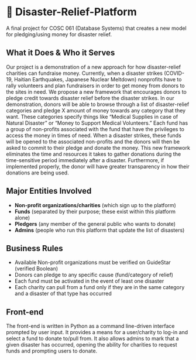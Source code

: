 # 🦠 Disaster-Relief-Platform

A final project for COSC 061 (Database Systems) that creates a new model for pledging/using money for disaster relief.

## What it Does & Who it Serves

Our project is a demonstration of a new approach for how disaster-relief charities can fundraise money. Currently, when a disaster strikes (COVID-19, Haitian Earthquakes, Japanese Nuclear Meltdown) nonprofits have to rally volunteers and plan fundraisers in order to get money from donors to the sites in need. We propose a new framework that encourages donors to pledge credit towards disaster relief before the disaster strikes. In our demonstration, donors will be able to browse through a list of disaster-relief categories and pledge X amount of money towards any category that they want. These categories specify things like “Medical Supplies in case of Natural Disaster” or “Money to Support Medical Volunteers.” Each fund has a group of non-profits associated with the fund that have the privileges to access the money in times of need. When a disaster strikes, these funds will be opened to the associated non-profits and the donors will then be asked to commit to their pledge and donate the money. This new framework eliminates the time and resources it takes to gather donations during the time-sensitive period immediately after a disaster. Furthermore, if implemented properly, the donor will have greater transparency in how their donations are being used. 

## Major Entities Involved

* **Non-profit organizations/charities** (which sign up to the platform)
* **Funds** (separated by their purpose; these exist within this platform alone)
* **Pledgers** (any member of the general public who wants to donate)
* **Admins** (people who run this platform that update the list of disasters)

## Business Rules 

* Available Non-profit organizations must be verified on GuideStar (verified Boolean)
* Donors can pledge to any specific cause (fund/category of relief)
* Each fund must be activated in the event of least one disaster
* Each charity can pull from a fund only if they are in the same category and a disaster of that type has occurred

## Front-end

The front-end is written in Python as a command line-driven interface prompted by user input. It provides a means for a user/charity to log-in and select a fund to donate to/pull from. It also allows admins to mark that a given disaster has occurred, opening the ability for charities to request funds and prompting users to donate. 

